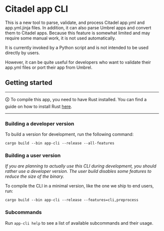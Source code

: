 # Citadel app CLI

This is a new tool to parse, validate, and process Citadel app.yml and app.yml.jinja files.
In addition, it can also parse Umbrel apps and convert them to Citadel apps. Because this feature is somewhat limited and may require some manual work, it is not used automatically.

It is currently invoked by a Python script and is not intended to be used directly by users.

However, it can be quite useful for developers who want to validate their app.yml files or port their app from Umbrel.

## Getting started

---

🛈 To compile this app, you need to have Rust installed. You can find a guide on how to install Rust [here](https://rustup.rs/).

---

### Building a developer version

To build a version for development, run the following command:

```
cargo build --bin app-cli --release --all-features
```

### Building a user version

*If you are planning to actually use this CLI during development, you should rather use a developer version. The user build disables some features to reduce the size of the binary.*

To compile the CLI in a minimal version, like the one we ship to end users, run:

```
cargo build --bin app-cli --release --features=cli,preprocess
```


### Subcommands

Run `app-cli help` to see a list of available subcommands and their usage.


